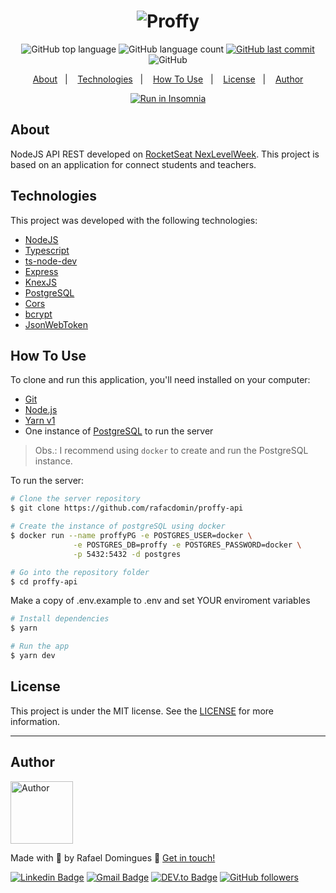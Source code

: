 <h1 align="center">
    <img alt="Proffy" src="https://github.com/rafacdomin/proffy/raw/master/.github/header.png" />
    <br>
</h1>

<p align="center">
  <img alt="GitHub top language" src="https://img.shields.io/github/languages/top/rafacdomin/proffy.svg">

  <img alt="GitHub language count" src="https://img.shields.io/github/languages/count/rafacdomin/proffy.svg">
  
  <a href="https://github.com/rafacdomin/proffy/commits/master">
    <img alt="GitHub last commit" src="https://img.shields.io/github/last-commit/rafacdomin/proffy.svg">
  </a>

  <img alt="GitHub" src="https://img.shields.io/github/license/rafacdomin/proffy.svg">
</p>

<p align="center">
  <a href="#about">About</a>&nbsp;&nbsp;&nbsp;|&nbsp;&nbsp;&nbsp;
  <a href="#technologies">Technologies</a>&nbsp;&nbsp;&nbsp;|&nbsp;&nbsp;&nbsp;
  <a href="#how-to-use">How To Use</a>&nbsp;&nbsp;&nbsp;|&nbsp;&nbsp;&nbsp;
  <a href="#license">License</a>&nbsp;&nbsp;&nbsp;|&nbsp;&nbsp;&nbsp;
  <a href="#author">Author</a>
</p>

<p align="center">
  <a href="https://insomnia.rest/run/?label=Proffy&uri=https%3A%2F%2Fgithub.com%2Frafacdomin%2Fproffy%2Fblob%2Fmaster%2Fapi%2FInsomnia_proffy.json" target="_blank"><img src="https://insomnia.rest/images/run.svg" alt="Run in Insomnia"></a>
</p>

## About

NodeJS API REST developed on [RocketSeat NexLevelWeek](https://nextlevelweek.com/). This project is based on an application for connect students and teachers.

## Technologies

This project was developed with the following technologies:

- [NodeJS](https://nodejs.org/en/)
- [Typescript](https://www.typescriptlang.org/)
- [ts-node-dev](https://github.com/whitecolor/ts-node-dev)
- [Express](https://expressjs.com/)
- [KnexJS](http://knexjs.org/)
- [PostgreSQL](https://www.npmjs.com/package/sqlite3)
- [Cors](https://www.npmjs.com/package/cors)
- [bcrypt](https://www.npmjs.com/package/bcrypt)
- [JsonWebToken](https://www.npmjs.com/package/jsonwebtoken)

## How To Use

To clone and run this application, you'll need installed on your computer:
- [Git](https://git-scm.com)
- [Node.js](https://nodejs.org/)
- [Yarn v1](https://classic.yarnpkg.com/) 
- One instance of [PostgreSQL](https://www.postgresql.org/) to run the server

> Obs.: I recommend using `docker` to create and run the PostgreSQL instance.

To run the server:

```bash
# Clone the server repository
$ git clone https://github.com/rafacdomin/proffy-api

# Create the instance of postgreSQL using docker
$ docker run --name proffyPG -e POSTGRES_USER=docker \
              -e POSTGRES_DB=proffy -e POSTGRES_PASSWORD=docker \
              -p 5432:5432 -d postgres

# Go into the repository folder
$ cd proffy-api

```

Make a copy of .env.example to .env and set YOUR enviroment variables

```bash
# Install dependencies
$ yarn

# Run the app
$ yarn dev
```

## License

This project is under the MIT license. See the [LICENSE](https://github.com/rafacdomin/proffy/blob/master/LICENSE) for more information.

---

## Author

<img  border-radius="50px" src="https://avatars3.githubusercontent.com/u/40310160?s=460&u=d2babe9b7f1c365955699550074910a1957525c8&v=4" width="100px" alt="Author"/>

Made with :purple_heart: by Rafael Domingues :wave: [Get in touch!](https://www.linkedin.com/in/rafaelcodomingues/)

[![Linkedin Badge](https://img.shields.io/badge/-Rafael_Domingues-blue?style=flat-square&logo=Linkedin&logoColor=white&link=https://www.linkedin.com/in/rafaelcodomingues/)](https://www.linkedin.com/in/rafaelcodomingues/)
[![Gmail Badge](https://img.shields.io/badge/-rafaelcodomingues@gmail.com-c14438?style=flat-square&logo=Gmail&logoColor=white&link=mailto:rafaelcodomingues@gmail.com)](mailto:rafaelcodomingues@gmail.com)
[![DEV.to Badge](https://img.shields.io/badge/DEV.to-rafacdomin-black)](https://dev.to/rafacdomin)
[![GitHub followers](https://img.shields.io/github/followers/rafacdomin?label=Follow&style=social)](https://github.com/rafacdomin/?tab=follow)
